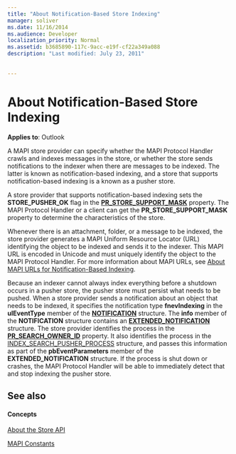 ```yaml
---
title: "About Notification-Based Store Indexing"
manager: soliver
ms.date: 11/16/2014
ms.audience: Developer
localization_priority: Normal
ms.assetid: b3685890-117c-9acc-e19f-cf22a349a088
description: "Last modified: July 23, 2011"
 
 
---
```


# About Notification-Based Store Indexing

  
  
**Applies to**: Outlook 
  
A MAPI store provider can specify whether the MAPI Protocol Handler crawls and indexes messages in the store, or whether the store sends notifications to the indexer when there are messages to be indexed. The latter is known as notification-based indexing, and a store that supports notification-based indexing is a known as a pusher store.
  
A store provider that supports notification-based indexing sets the **STORE_PUSHER_OK** flag in the **[PR_STORE_SUPPORT_MASK](pidtagstoresupportmask-canonical-property.md)** property. The MAPI Protocol Handler or a client can get the **PR_STORE_SUPPORT_MASK** property to determine the characteristics of the store. 
  
Whenever there is an attachment, folder, or a message to be indexed, the store provider generates a MAPI Uniform Resource Locator (URL) identifying the object to be indexed and sends it to the indexer. This MAPI URL is encoded in Unicode and must uniquely identify the object to the MAPI Protocol Handler. For more information about MAPI URLs, see [About MAPI URLs for Notification-Based Indexing](about-mapi-urls-for-notification-based-indexing.md).
  
Because an indexer cannot always index everything before a shutdown occurs in a pusher store, the pusher store must persist what needs to be pushed. When a store provider sends a notification about an object that needs to be indexed, it specifies the notification type **fnevIndexing** in the **ulEventType** member of the **[NOTIFICATION](notification.md)** structure. The **info** member of the **NOTIFICATION** structure contains an **[EXTENDED_NOTIFICATION](extended_notification.md)** structure. The store provider identifies the process in the **[PR_SEARCH_OWNER_ID](pidtagsearchownerid-canonical-property.md)** property. It also identifies the process in the [INDEX_SEARCH_PUSHER_PROCESS](index_search_pusher_process.md) structure, and passes this information as part of the **pbEventParameters** member of the **EXTENDED_NOTIFICATION** structure. If the process is shut down or crashes, the MAPI Protocol Handler will be able to immediately detect that and stop indexing the pusher store. 
  
## See also

#### Concepts

[About the Store API](about-the-store-api.md)
  
[MAPI Constants](mapi-constants.md)

